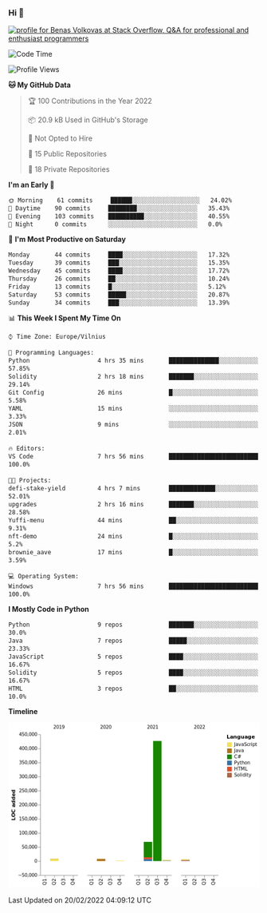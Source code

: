 ### Hi 👋
<a href="https://stackoverflow.com/users/14954249/benas-volkovas"><img src="https://stackoverflow.com/users/flair/14954249.png?theme=dark" width="208" height="58" alt="profile for Benas Volkovas at Stack Overflow, Q&amp;A for professional and enthusiast programmers" title="profile for Benas Volkovas at Stack Overflow, Q&amp;A for professional and enthusiast programmers"></a>

<!--START_SECTION:waka-->
![Code Time](http://img.shields.io/badge/Code%20Time-571%20hrs%2018%20mins-blue)

![Profile Views](http://img.shields.io/badge/Profile%20Views-0-blue)

**🐱 My GitHub Data** 

> 🏆 100 Contributions in the Year 2022
 > 
> 📦 20.9 kB Used in GitHub's Storage 
 > 
> 🚫 Not Opted to Hire
 > 
> 📜 15 Public Repositories 
 > 
> 🔑 18 Private Repositories  
 > 
**I'm an Early 🐤** 

```text
🌞 Morning    61 commits     ██████░░░░░░░░░░░░░░░░░░░   24.02% 
🌆 Daytime    90 commits     ████████░░░░░░░░░░░░░░░░░   35.43% 
🌃 Evening    103 commits    ██████████░░░░░░░░░░░░░░░   40.55% 
🌙 Night      0 commits      ░░░░░░░░░░░░░░░░░░░░░░░░░   0.0%

```
📅 **I'm Most Productive on Saturday** 

```text
Monday       44 commits     ████░░░░░░░░░░░░░░░░░░░░░   17.32% 
Tuesday      39 commits     ███░░░░░░░░░░░░░░░░░░░░░░   15.35% 
Wednesday    45 commits     ████░░░░░░░░░░░░░░░░░░░░░   17.72% 
Thursday     26 commits     ██░░░░░░░░░░░░░░░░░░░░░░░   10.24% 
Friday       13 commits     █░░░░░░░░░░░░░░░░░░░░░░░░   5.12% 
Saturday     53 commits     █████░░░░░░░░░░░░░░░░░░░░   20.87% 
Sunday       34 commits     ███░░░░░░░░░░░░░░░░░░░░░░   13.39%

```


📊 **This Week I Spent My Time On** 

```text
⌚︎ Time Zone: Europe/Vilnius

💬 Programming Languages: 
Python                   4 hrs 35 mins       ██████████████░░░░░░░░░░░   57.85% 
Solidity                 2 hrs 18 mins       ███████░░░░░░░░░░░░░░░░░░   29.14% 
Git Config               26 mins             █░░░░░░░░░░░░░░░░░░░░░░░░   5.58% 
YAML                     15 mins             ░░░░░░░░░░░░░░░░░░░░░░░░░   3.33% 
JSON                     9 mins              ░░░░░░░░░░░░░░░░░░░░░░░░░   2.01%

🔥 Editors: 
VS Code                  7 hrs 56 mins       █████████████████████████   100.0%

🐱‍💻 Projects: 
defi-stake-yield         4 hrs 7 mins        █████████████░░░░░░░░░░░░   52.01% 
upgrades                 2 hrs 16 mins       ███████░░░░░░░░░░░░░░░░░░   28.58% 
Yuffi-menu               44 mins             ██░░░░░░░░░░░░░░░░░░░░░░░   9.31% 
nft-demo                 24 mins             █░░░░░░░░░░░░░░░░░░░░░░░░   5.2% 
brownie_aave             17 mins             █░░░░░░░░░░░░░░░░░░░░░░░░   3.59%

💻 Operating System: 
Windows                  7 hrs 56 mins       █████████████████████████   100.0%

```

**I Mostly Code in Python** 

```text
Python                   9 repos             ███████░░░░░░░░░░░░░░░░░░   30.0% 
Java                     7 repos             █████░░░░░░░░░░░░░░░░░░░░   23.33% 
JavaScript               5 repos             ████░░░░░░░░░░░░░░░░░░░░░   16.67% 
Solidity                 5 repos             ████░░░░░░░░░░░░░░░░░░░░░   16.67% 
HTML                     3 repos             ██░░░░░░░░░░░░░░░░░░░░░░░   10.0%

```


**Timeline**

![Chart not found](https://raw.githubusercontent.com/BenasVolkovas/BenasVolkovas/main/charts/bar_graph.png) 


 Last Updated on 20/02/2022 04:09:12 UTC
<!--END_SECTION:waka-->
